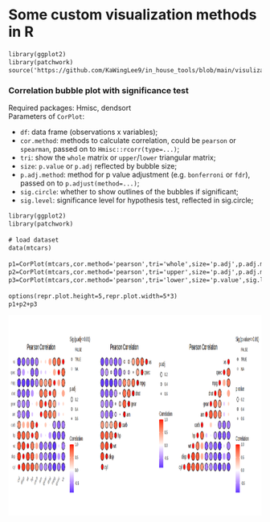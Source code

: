 # Some custom visualization methods in R

```
library(ggplot2)
library(patchwork)
source('https://github.com/KaWingLee9/in_house_tools/blob/main/visulization/custom_fun.R')
```

### Correlation bubble plot with significance test
Required packages: Hmisc, dendsort  
Parameters of `CorPlot`:
+ `df`: data frame (observations x variables);
+ `cor.method`: methods to calculate correlation, could be `pearson` or `spearman`, passed on to `Hmisc::rcorr(type=...)`;
+ `tri`: show the `whole` matrix or `upper`/`lower` triangular matrix;
+ `size`: `p.value` or `p.adj` reflected by bubble size;
+ `p.adj.method`: method for p value adjustment (e.g. `bonferroni` or `fdr`), passed on to `p.adjust(method=...)`;
+ `sig.circle`: whether to show outlines of the bubbles if significant;
+ `sig.level`: significance level for hypothesis test, reflected in sig.circle;

```
library(ggplot2)
library(patchwork)

# load dataset
data(mtcars)

p1=CorPlot(mtcars,cor.method='pearson',tri='whole',size='p.adj',p.adj.method='fdr',sig.level=0.01,sig.circle=TRUE)
p2=CorPlot(mtcars,cor.method='pearson',tri='upper',size='p.adj',p.adj.method='fdr',sig.level=0.01,sig.circle=FALSE)+expand_limits(x=c(0,12))
p3=CorPlot(mtcars,cor.method='pearson',tri='lower',size='p.value',sig.level=0.01,sig.circle=TRUE)+expand_limits(x=c(-1,11))

options(repr.plot.height=5,repr.plot.width=5*3)
p1+p2+p3
```

<p align="center">
  <img height="400" src="pct/CorPlot.png">
</p>
